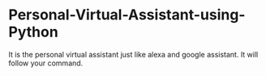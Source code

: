 # Personal-Virtual-Assistant-using-Python
It is the personal virtual assistant just like alexa and google assistant. It will follow your command.
